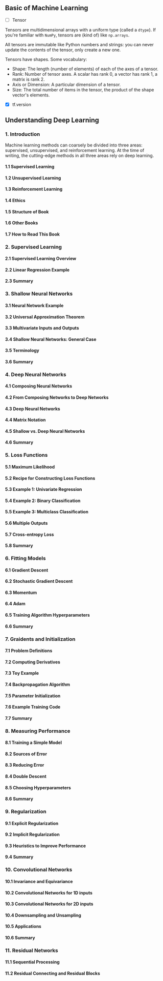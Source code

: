 ## Basic of Machine Learning

- [ ] Tensor

Tensors are multidimensional arrays with a uniform type (called a `dtype`). If you're
familiar with `NumPy`, tensors are (kind of) like `np.arrays`.

All tensors are immutable like Python numbers and strings: you can never update the contents
of the tensor, only create a new one.

Tensors have shapes. Some vocabulary:
* Shape: The length (number of elements) of each of the axes of a tensor.
* Rank: Number of tensor axes. A scalar has rank 0, a vector has rank 1, a matrix is rank 2.
* Axis or Dimension: A particular dimension of a tensor.
* Size: The total number of items in the tensor, the product of the shape vector's elements.

- [x] tf.version

## Understanding Deep Learning

### 1. Introduction

Machine learning methods can coarsely be divided into three areas: supervised, unsupervised,
and reinforcement learning. At the time of writing, the cutting-edge methods in all three
areas rely on deep learning.

#### 1.1 Supervised Learning
#### 1.2 Unsupervised Learning
#### 1.3 Reinforcement Learning
#### 1.4 Ethics
#### 1.5 Structure of Book
#### 1.6 Other Books
#### 1.7 How to Read This Book

### 2. Supervised Learning

#### 2.1 Supervised Learning Overview
#### 2.2 Linear Regression Example
#### 2.3 Summary

### 3. Shallow Neural Networks

#### 3.1 Neural Network Example
#### 3.2 Universal Approximation Theorem
#### 3.3 Multivariate Inputs and Outputs
#### 3.4 Shallow Neural Networks: General Case
#### 3.5 Terminology
#### 3.6 Summary

### 4. Deep Neural Networks

#### 4.1 Composing Neural Networks
#### 4.2 From Composing Networks to Deep Networks
#### 4.3 Deep Neural Networks
#### 4.4 Matrix Notation
#### 4.5 Shallow vs. Deep Neural Networks
#### 4.6 Summary

### 5. Loss Functions

#### 5.1 Maximum Likelihood
#### 5.2 Recipe for Constructing Loss Functions
#### 5.3 Example 1: Univariate Regression
#### 5.4 Example 2: Binary Classification
#### 5.5 Example 3: Multiclass Classification
#### 5.6 Multiple Outputs
#### 5.7 Cross-entropy Loss
#### 5.8 Summary

### 6. Fitting Models

#### 6.1 Gradient Descent
#### 6.2 Stochastic Gradient Descent
#### 6.3 Momentum
#### 6.4 Adam
#### 6.5 Training Algorithm Hyperparameters
#### 6.6 Summary

### 7. Graidents and Initialization

#### 7.1 Problem Definitions
#### 7.2 Computing Derivatives
#### 7.3 Toy Example
#### 7.4 Backpropagation Algorithm
#### 7.5 Parameter Initialization
#### 7.6 Example Training Code
#### 7.7 Summary

### 8. Measuring Performance

#### 8.1 Training a Simple Model
#### 8.2 Sources of Error
#### 8.3 Reducing Error
#### 8.4 Double Descent
#### 8.5 Choosing Hyperparameters
#### 8.6 Summary

### 9. Regularization

#### 9.1 Explicit Regularization
#### 9.2 Implicit Regularization
#### 9.3 Heuristics to Improve Performance
#### 9.4 Summary

### 10. Convolutional Networks

#### 10.1 Invariance and Equivariance
#### 10.2 Convolutional Networks for 1D inputs
#### 10.3 Convolutional Networks for 2D inputs
#### 10.4 Downsampling and Unsampling
#### 10.5 Applications
#### 10.6 Summary

### 11. Residual Networks

#### 11.1 Sequential Processing
#### 11.2 Residual Connecting and Residual Blocks

